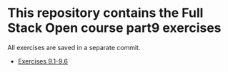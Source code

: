 # This repository contains the Full Stack Open course part9 exercises

All exercises are saved in a separate commit.

- [Exercises 9.1-9.6](./calculator/)
